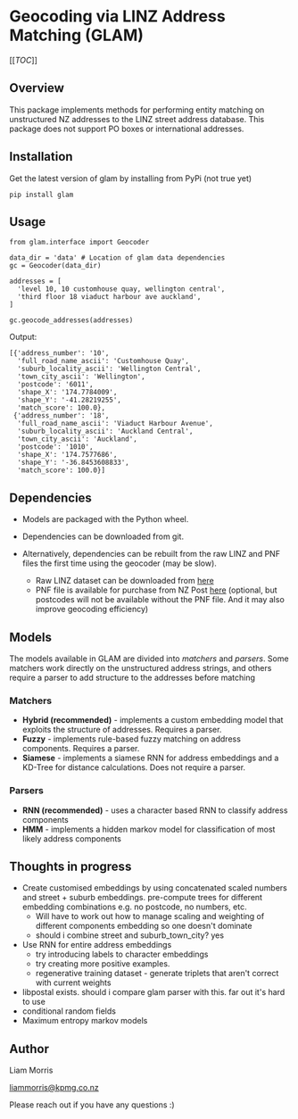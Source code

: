 # Geocoding via LINZ Address Matching (GLAM) 

[[_TOC_]]

## Overview
This package implements methods for performing entity matching on unstructured NZ addresses to the LINZ street address database. This package does not support PO boxes or international addresses. 

## Installation 

Get the latest version of glam by installing from PyPi (not true yet)
```
pip install glam
``` 

## Usage
```
from glam.interface import Geocoder

data_dir = 'data' # Location of glam data dependencies
gc = Geocoder(data_dir)

addresses = [
  'level 10, 10 customhouse quay, wellington central',
  'third floor 18 viaduct harbour ave auckland',
]

gc.geocode_addresses(addresses)
```

Output:
```
[{'address_number': '10',
  'full_road_name_ascii': 'Customhouse Quay',
  'suburb_locality_ascii': 'Wellington Central',
  'town_city_ascii': 'Wellington',
  'postcode': '6011',
  'shape_X': '174.7784009',
  'shape_Y': '-41.28219255',
  'match_score': 100.0},
 {'address_number': '18',
  'full_road_name_ascii': 'Viaduct Harbour Avenue',
  'suburb_locality_ascii': 'Auckland Central',
  'town_city_ascii': 'Auckland',
  'postcode': '1010',
  'shape_X': '174.7577686',
  'shape_Y': '-36.8453608833',
  'match_score': 100.0}]
```

## Dependencies
- Models are packaged with the Python wheel.
- Dependencies can be downloaded from git. 
- Alternatively, dependencies can be rebuilt from the raw LINZ and PNF files the first time using the geocoder (may be slow).

  - Raw LINZ dataset can be downloaded from [here]([https://data.linz.govt.nz/layer/53353-nz-street-address/)
  - PNF file is available for purchase from NZ Post [here](https://www.nzpost.co.nz/business/sending-within-nz/quality-addressing/postcode-network-file) (optional, but postcodes will not be available without the PNF file. And it may also improve geocoding efficiency)

## Models 

The models available in GLAM are divided into _matchers_ and _parsers_. Some matchers work directly on the unstructured address strings, and others require a parser to add structure to the addresses before matching

### Matchers
- **Hybrid (recommended)** - implements a custom embedding model that exploits the structure of addresses. Requires a parser.
- **Fuzzy** - implements rule-based fuzzy matching on address components. Requires a parser.
- **Siamese** - implements a siamese RNN for address embeddings and a KD-Tree for distance calculations. Does not require a parser.

### Parsers
- **RNN (recommended)** - uses a character based RNN to classify address components
- **HMM** - implements a hidden markov model for classification of most likely address components

## Thoughts in progress
- Create customised embeddings by using concatenated scaled numbers and street + suburb embeddings. pre-compute trees for different embedding combinations e.g. no postcode, no numbers, etc.
  - Will have to work out how to manage scaling and weighting of different components embedding so one doesn't dominate
  - should i combine street and suburb_town_city? yes
- Use RNN for entire address embeddings
  - try introducing labels to character embeddings
  - try creating more positive examples.
  - regenerative training dataset - generate triplets that aren't correct with current weights
- libpostal exists. should i compare glam parser with this. far out it's hard to use
- conditional random fields 
 - Maximum entropy markov models

  


## Author
Liam Morris

liammorris@kpmg.co.nz

Please reach out if you have any questions :)